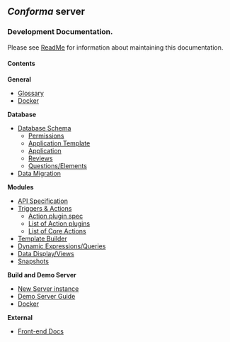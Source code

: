 ## _Conforma_ server

### Development Documentation.

Please see [ReadMe](__README.md) for information about maintaining this documentation.

#### Contents

**General**

- [Glossary](Glossary.md)
- [Docker](Docker.md)

**Database**

- [Database Schema](Database-Schema.md)
  - [Permissions](Database-Schema-Permission.md)
  - [Application Template](Database-Schema-Template.md)
  - [Application](Database-Schema-Application.md)
  - [Reviews](Database-Schema-Review-And-Consolidation.md)
  - [Questions/Elements](Elements-Questions.md)
- [Data Migration](Data-Migration.md)

**Modules**

- [API Specification](API.md)
- [Triggers & Actions](Triggers-and-Actions.md)
  - [Action plugin spec](Action-plugin-specification.md)
  - [List of Action plugins](List-of-Action-plugins.md)
  - [List of Core Actions](https://github.com/msupply-foundation/conforma-web-app/wiki/List-Core-Actions)
- [Template Builder](https://github.com/msupply-foundation/conforma-web-app/wiki/Template-Builder)
- [Dynamic Expressions/Queries](Query-Syntax.md)
- [Data Display/Views](Data-View.md)
- [Snapshots](Snapshots.md)

**Build and Demo Server**

- [New Server instance](New-Server-Instance.md)
- [Demo Server Guide](Demo-Server-Guide.md)
- [Docker](Docker.md)

**External**

- [Front-end Docs](https://github.com/msupply-foundation/conforma-web-app/wiki)

